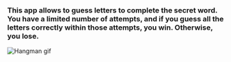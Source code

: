 ### This app allows to guess letters to complete the secret word. You have a limited number of attempts, and if you guess all the letters correctly within those attempts, you win. Otherwise, you lose.
![Hangman gif](https://github.com/RomaDev111/Hangman-game/assets/138494620/5379b9c8-bf03-4c99-bc22-0b58f3fb2f81)
